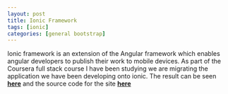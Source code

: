 ```yaml
---
layout: post
title: Ionic Framework
tags: [ionic]
categories: [general bootstrap]
---
```

Ionic framework is an extension of the Angular framework which enables angular developers to publish their work to mobile devices.
As part of the Coursera full stack course I have been studying we are migrating the application we have been developing onto ionic.
The result can be seen **[here](http://www.martinetherton.com:8100/ionic-lab)** and the source code for the site **[here](https://github.com/metherton/ionic-website)**
